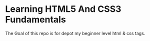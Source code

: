 # Learning HTML5 And CSS3 Fundamentals
The Goal of this repo is for depot my beginner level html &amp; css tags.

